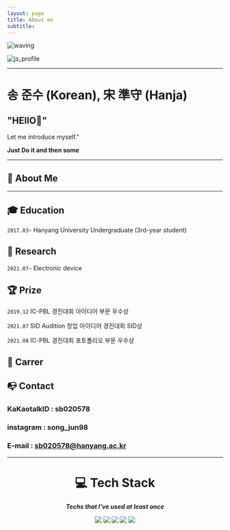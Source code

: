 ```yaml
---
layout: page
title: About me
subtitle: 
---
```


![waving](https://capsule-render.vercel.app/api?type=waving&height=200&text=Song%20Junsu&fontAlign=50&fontAlignY=40&color=gradient)

![js_profile](https://user-images.githubusercontent.com/74344434/132435989-8e193368-3cd4-464f-8b4e-5f9894810763.jpg)

---
# **송 준수 (Korean), 宋 準守 (Hanja)**

## "HEllO👋"
Let me introduce myself."

**Just Do it and then some** 

---
## **👩 About Me**
---

## **🎓 Education**

`2017.03~` Hanyang University Undergraduate (3rd-year student)


## **📝 Research** 

`2021.07~` Electronic device

## **🏆 Prize**

`2019.12` IC-PBL 경진대회 아이디어 부문 우수상

`2021.07` SID Audition 창업 아이디어 경진대회 SID상

`2021.08` IC-PBL 경진대회 포토폴리오 부문 우수상

## **📑 Carrer**




## **📭 Contact** 
### KaKaotalkID : sb020578
### instagram : song_jun98
### E-mail : sb020578@hanyang.ac.kr

---

<center>

<h1> 💻 Tech Stack
<h5><dl> Techs that I've used at least once</dl>

<img src="https://img.shields.io/badge/Python-3766AB?style=flat-square&logo=Python&logoColor=white"/>
<img src="https://img.shields.io/badge/HTML5-E34F26?style=flat-square&logo=html5&logoColor=white"/>
<img src="https://img.shields.io/badge/CSS-1572B6?style=flat-square&logo=css3&logoColor=white"/>
<img src="https://img.shields.io/badge/Java-007396?style=flat-square&logo=JAVA&logoColor=white"/>
<img src="https://img.shields.io/badge/-C-F7DF1E?style=flat-square&logo=C&logoColor=white"/>